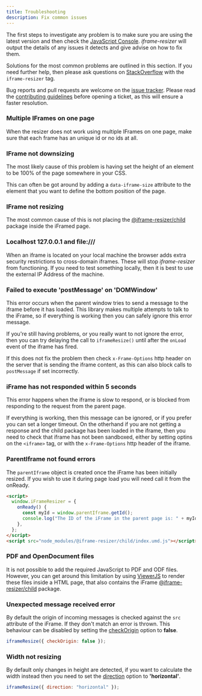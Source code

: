 ```yaml
---
title: Troubleshooting
description: Fix common issues
---
```


The first steps to investigate any problem is to make sure you are using the latest version and then check the [JavaScript Console](https://developers.google.com/chrome-developer-tools/docs/console#opening_the_console). _iframe-resizer_ will output the details of any issues it detects and give advise on how to fix them.

Solutions for the most common problems are outlined in this section. If you need further help, then please ask questions on [StackOverflow](http://stackoverflow.com/questions/tagged/iframe-resizer) with the `iframe-resizer` tag.

Bug reports and pull requests are welcome on the [issue tracker](https://github.com/davidjbradshaw/iframe-resizer/issues). Please read the [contributing guidelines](https://github.com/davidjbradshaw/iframe-resizer/blob/master/CONTRIBUTING.md) before opening a ticket, as this will ensure a faster resolution.

### Multiple IFrames on one page

When the resizer does not work using multiple IFrames on one page, make sure that each frame has an unique id or no ids at all.

<!--
### IFrame not sizing correctly

If a larger element of content is removed from the normal document flow, through the use of absolute positioning, it can prevent the browser working out the correct size of the page. In such cases you can change the [heightCalculationMethod](./parent_page/options.md#heightcalculationmethod) to uses one of the other sizing methods.
-->

### IFrame not downsizing

The most likely cause of this problem is having set the height of an element to be 100% of the page somewhere in your CSS.

This can often be got around by adding a `data-iframe-size` attribute to the element that you want to define the bottom position of the page.

<!--
Not having a valid [HTML document type](http://en.wikipedia.org/wiki/Document_type_declaration) in the iFrame can also sometimes prevent downsizing. At it's most simplest this can be the following.

```html
<!DOCTYPE html>
```
-->

### IFrame not resizing

The most common cause of this is not placing the [@iframe-resizer/child](../../getting_started/#child-page-setup) package inside the iFramed page.

<!--
### IFrame not detecting CSS :hover events

CSS `:hover` events that cause the page to resize outside of the standard document flow can sometimes be difficult to detect. If this is an issue, then a workaround is to create `mouseover` and `mouseout` event listeners on the elements that are resized via CSS and have these events call the [parentIframe.size()](##parentiframesize-customheight-customwidth) method. With jQuery this can be done as follows.

```js
function resize(){
  if ('parentIframe' in window) {
    // Fix race condition in FireFox with setTimeout
    setTimeout(parentIframe.size.bind(parentIframe),0);
  }
}

$(*Element with hover style*).hover(resize);
```

### IFrame not detecting textarea resizes

Both FireFox and the WebKit based browsers allow the user to resize `textarea` input boxes. Unfortunately the WebKit browsers don't trigger the mutation event when this happens. This can be worked around to some extent with the following code.

```js
function store() {
  this.x = this.offsetWidth
  this.y = this.offsetHeight
}

$('textarea')
  .each(store)
  .on('mouseover mouseout', function() {
    if (this.offsetWidth !== this.x || this.offsetHeight !== this.y) {
      store.call(this)
      if ('parentIframe' in window) {
        parentIframe.size()
      }
    }
  })
```

### IFrame flickers

Some of the alternate [height calculation methods](./parent_page/options.md#heightcalculationmethod), such as **max** can cause the iFrame to flicker. This is due to the fact that to check for downsizing, the iFrame first has to be downsized before the new height can be worked out. This effect can be reduced by setting a [minSize](./docs/parent_page/options.md#minheight--minwidth) value, so that the iFrame is not reset to zero height before regrowing.

In modern browsers, if the default [height calculation method](./parent_page/options.md#heightcalculationmethod) does not work, then it is normally best to use **taggedElement** or **lowestElement**, which are both flicker free.

<i>Please see the notes section under [heightCalculationMethod](./parent_page/options.md#heightcalculationmethod) to understand the limitations of the different options.</i>
-->

### Localhost 127.0.0.1 and file:///

When an iframe is located on your local machine the browser adds extra security restrictions to cross-domain iframes. These will stop _iframe-resizer_ from functioning. If you need to test something locally, then it is best to use the external IP Address of the machine.

### Failed to execute 'postMessage' on 'DOMWindow'

This error occurs when the parent window tries to send a message to the iframe before it has loaded. This library makes multiple attempts to talk to the iFrame, so if everything is working then you can safely ignore this error message.

If you're still having problems, or you really want to not ignore the error, then you can try delaying the call to `iframeResize()` until after the `onLoad` event of the iframe has fired.

If this does not fix the problem then check `x-Frame-Options` http header on the server that is sending the iframe content, as this can also block calls to `postMessage` if set incorrectly.

### iFrame has not responded within 5 seconds

This error happens when the iframe is slow to respond, or is blocked from responding to the request from the parent page.

If everything is working, then this message can be ignored, or if you prefer you can set a longer timeout. On the otherhand if you are not getting a response and the child package has been loaded in the iframe, then you need to check that iframe has not been sandboxed, either by setting optins on the `<iframe>` tag, or with the `x-Frame-Options` http header of the iframe.

### ParentIframe not found errors

The `parentIframe` object is created once the iFrame has been initially resized. If you wish to use it during page load you will need call it from the onReady.

```html
<script>
  window.iFrameResizer = {
    onReady() {
      const myId = window.parentIframe.getId();
      console.log("The ID of the iFrame in the parent page is: " + myId);
    },
  };
</script>
<script src="node_modules/@iframe-resizer/child/index.umd.js"></script>
```

### PDF and OpenDocument files

It is not possible to add the required JavaScript to PDF and ODF files. However, you can get around this limitation by using [ViewerJS](http://viewerjs.org/) to render these files inside a HTML page, that also contains the iFrame [@iframe-resizer/child](../../getting_started/#child-page-setup) package.

### Unexpected message received error

By default the origin of incoming messages is checked against the `src` attribute of the iFrame. If they don't match an error is thrown. This behaviour can be disabled by setting the [checkOrigin](../api/parent/#checkorigin) option to **false**.

```js
iframeResize({ checkOrigin: false });
```

### Width not resizing

By default only changes in height are detected, if you want to calculate the width instead then you need to set the [direction](../api/parent/#direction) option to **'horizontal'**.

```js
iframeResize({ direction: "horizontal" });
```
